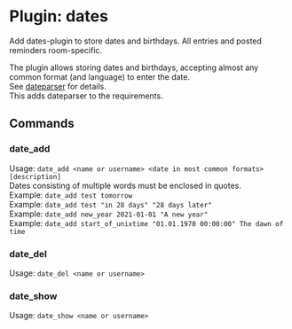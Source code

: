Plugin: dates
===
Add dates-plugin to store dates and birthdays. All entries and posted reminders room-specific.

The plugin allows storing dates and birthdays, accepting almost any common format (and language) to enter the date.  
See [dateparser](https://pypi.org/project/dateparser/) for details.  
This adds dateparser to the requirements.

## Commands
### date_add
Usage: `date_add <name or username> <date in most common formats> [description]`  
Dates consisting of multiple words must be enclosed in quotes.  
Example: `date_add test tomorrow`  
Example: `date_add test "in 28 days" "28 days later"`  
Example: `date_add new_year 2021-01-01 "A new year"`  
Example: `date_add start_of_unixtime "01.01.1970 00:00:00" The dawn of time`  


### date_del
Usage: `date_del <name or username>`

### date_show
Usage: `date_show <name or username>`

